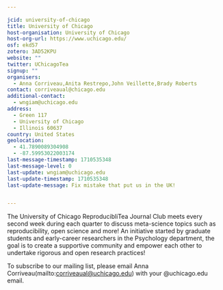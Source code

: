 ```yaml
---
    
jcid: university-of-chicago
title: University of Chicago
host-organisation: University of Chicago
host-org-url: https://www.uchicago.edu/
osf: ekd57
zotero: 3AD52KPU
website: ""
twitter: UChicagoTea
signup: ""
organisers:
  - Anna Corriveau,Anita Restrepo,John Veillette,Brady Roberts
contact: corriveaual@chicago.edu
additional-contact:
  - wngiam@uchicago.edu
address:
  - Green 117
  - University of Chicago
  - Illinois 60637
country: United States
geolocation:
  - 41.7890089304908
  - -87.59953022003174
last-message-timestamp: 1710535348
last-message-level: 0
last-update: wngiam@uchicago.edu
last-update-timestamp: 1710535348
last-update-message: Fix mistake that put us in the UK!


---
```


The University of Chicago ReproducibliTea Journal Club meets every second week during each quarter to discuss meta-science topics such as reproducibility, open science and more! An initiative started by graduate students and early-career researchers in the Psychology department, the goal is to create a supportive community and empower each other to undertake rigorous and open research practices!

To subscribe to our mailing list, please email Anna Corriveau(mailto:corriveaual@uchicago.edu) with your @uchicago.edu email.
